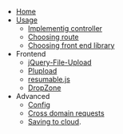 - [Home](https://github.com/pionl/laravel-chunk-upload/wiki/)
- [Usage](https://github.com/pionl/laravel-chunk-upload/#usage)
	- [Implementig controller](https://github.com/pionl/laravel-chunk-upload/wiki/controller)
	- [Choosing route](https://github.com/pionl/laravel-chunk-upload/wiki/routing)
	- [Choosing front end library](https://github.com/pionl/laravel-chunk-upload/wiki/frontend)
- Frontend
	- [jQuery-File-Upload](https://github.com/pionl/laravel-chunk-upload/wiki/blueimp-file-upload)
	- [Plupload](https://github.com/pionl/laravel-chunk-upload/wiki/plupload)
	- [resumable.js](https://github.com/pionl/laravel-chunk-upload/wiki/blueimp-file-upload)
	- [DropZone](https://github.com/pionl/laravel-chunk-upload/wiki/dropzone)
- Advanced
	- [Config](https://github.com/pionl/laravel-chunk-upload/wiki/config)
	- [Cross domain requests](https://github.com/pionl/laravel-chunk-upload/wiki/Cross-domain-requests)
	- [Saving to cloud](https://github.com/pionl/laravel-chunk-upload/wiki/Saving-to-Cloud).